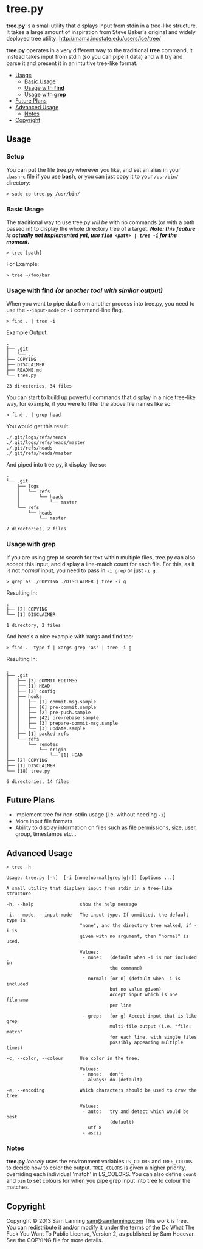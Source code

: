 tree.py
=======

**tree.py** is a small utility that displays input from stdin in a tree-like structure. It takes a large amount of inspiration from Steve Baker's original and widely deployed tree utility: http://mama.indstate.edu/users/ice/tree/

**tree.py** operates in a very different way to the traditional **tree** command, it instead takes input from stdin (so you can pipe it data) and will try and parse it and present it in an intuitive tree-like format.


* [Usage](#usage)
  * [Basic Usage](#basic-usage)
  * [Usage with **find**](#usage-with-find-or-another-tool-with-similar-output)
  * [Usage with **grep**](#usage-with-grep)
* [Future Plans](#future-plans)
* [Advanced Usage](#advanced-usage)
  * [Notes](#notes)
* [Copyright](#copyright)


## Usage

### Setup

You can put the file tree.py wherever you like, and set an alias in your `.bashrc` file if you use **bash**, or you can just copy it to your `/usr/bin/` directory:

    > sudo cp tree.py /usr/bin/

### Basic Usage

The traditional way to use tree.py *will be* with no commands (or with a path passed in) to display the whole directory tree of a target. ***Note: this feature is actually not implemented yet, use `find <path> | tree -i` for the moment.***

    > tree [path]

For Example:

    > tree ~/foo/bar
    
### Usage with find *(or another tool with similar output)*

When you want to pipe data from another process into tree.py, you need to use the `--input-mode` or `-i` command-line flag.

    > find . | tree -i
    
Example Output:

    .
    ├── .git
    │   └── ...
    ├── COPYING
    ├── DISCLAIMER
    ├── README.md
    └── tree.py
    
    23 directories, 34 files

You can start to build up powerful commands that display in a nice tree-like way, for example, if you were to filter the above file names like so:

    > find . | grep head
    
You would get this result:

    ./.git/logs/refs/heads
    ./.git/logs/refs/heads/master
    ./.git/refs/heads
    ./.git/refs/heads/master

And piped into tree.py, it display like so:

    .
    └── .git
        ├── logs
        │   └── refs
        │       └── heads
        │           └── master
        └── refs
            └── heads
                └── master
                
    7 directories, 2 files

### Usage with grep

If you are using grep to search for text within multiple files, tree.py can also accept this input, and display a line-match count for each file. For this, as it is not *normal* input, you need to pass in `-i grep` or just `-i g`.

    > grep as ./COPYING ./DISCLAIMER | tree -i g
    
Resulting In:

    .
    ├── [2] COPYING
    └── [1] DISCLAIMER
    
    1 directory, 2 files
    
And here's a nice example with xargs and find too:

    > find . -type f | xargs grep 'as' | tree -i g
    
Resulting In:

    .
    ├── .git
    │   ├── [2] COMMIT_EDITMSG
    │   ├── [1] HEAD
    │   ├── [2] config
    │   ├── hooks
    │   │   ├── [1] commit-msg.sample
    │   │   ├── [6] pre-commit.sample
    │   │   ├── [2] pre-push.sample
    │   │   ├── [42] pre-rebase.sample
    │   │   ├── [3] prepare-commit-msg.sample
    │   │   └── [3] update.sample
    │   ├── [1] packed-refs
    │   └── refs
    │       └── remotes
    │           └── origin
    │               └── [1] HEAD
    ├── [2] COPYING
    ├── [1] DISCLAIMER
    └── [18] tree.py

    6 directories, 14 files


## Future Plans


* Implement tree for non-stdin usage (i.e. without needing `-i`)
* More input file formats
* Ability to display information on files such as file permissions, size, user, group, timestamps etc...


## Advanced Usage

    > tree -h

    Usage: tree.py [-h]  [-i [none|normal|grep|g|n]] [options ...]
    
    A small utility that displays input from stdin in a tree-like structure    
                                                                               
    -h, --help                 show the help message                           
                                                                               
    -i, --mode, --input-mode   The input type. If ommitted, the default type is
                               "none", and the directory tree walked, if -i is 
                               given with no argument, then "normal" is used.  
                                                                               
                               Values:                                         
                                - none:   (default when -i is not included in  
                                          the command)                         
                                                                               
                                - normal: [or n] (default when -i is included  
                                          but no value given)                  
                                          Accept input which is one filename   
                                          per line                             
                                                                               
                                - grep:   [or g] Accept input that is like grep
                                          multi-file output (i.e. "file: match"
                                          for each line, with single files     
                                          possibly appearing multiple times)   
                                                                               
    -c, --color, --colour      Use color in the tree.                          
                                                                               
                               Values:                                         
                                - none:   don't                                
                                - always: do (default)                         
                                                                               
    -e, --encoding             Which characters should be used to draw the tree
                                                                               
                               Values:                                         
                                - auto:   try and detect which would be best   
                                          (default)                            
                                - utf-8                                        
                                - ascii 


### Notes

**tree.py** *loosely* uses the environment variables `LS_COLORS` and `TREE_COLORS` to decide how to color the output. `TREE_COLORS` is given a higher priority, overriding each individual 'match' in LS_COLORS. You can also define `count` and `bin` to set colours for when you pipe grep input into tree to colour the matches.


## Copyright

Copyright © 2013 Sam Lanning <sam@samlanning.com>
This work is free. You can redistribute it and/or modify it under the terms of the Do What The Fuck You Want To Public License, Version 2, as published by Sam Hocevar. See the COPYING file for more details.


